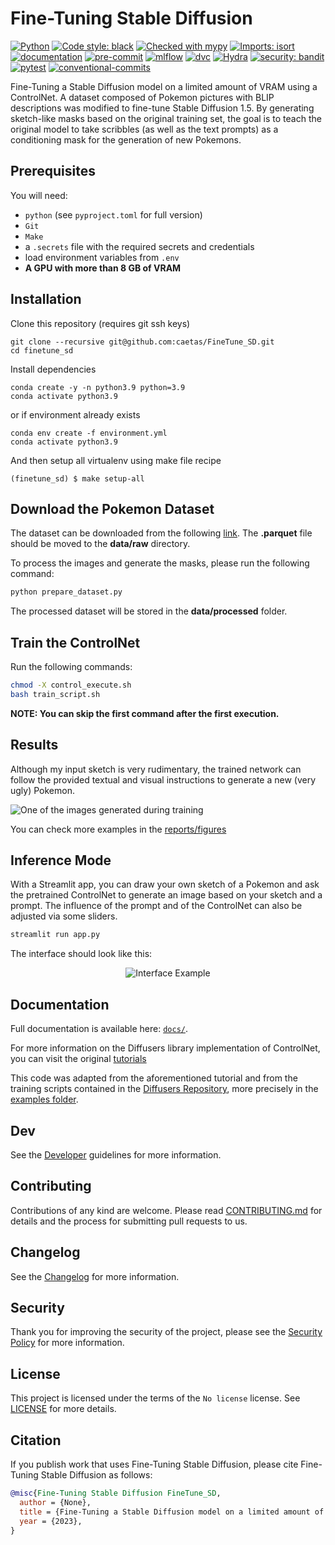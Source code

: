# Fine-Tuning Stable Diffusion

[![Python](https://img.shields.io/badge/python-3.9+-informational.svg)]()
[![Code style: black](https://img.shields.io/badge/code%20style-black-000000.svg)](https://github.com/psf/black)
[![Checked with mypy](http://www.mypy-lang.org/static/mypy_badge.svg)](http://mypy-lang.org)
[![Imports: isort](https://img.shields.io/badge/%20imports-isort-%231674b1?style=black)](https://pycqa.github.io/isort)
[![documentation](https://img.shields.io/badge/docs-mkdocs%20material-blue.svg?style=flat)](https://mkdocstrings.github.io)
[![pre-commit](https://img.shields.io/badge/pre--commit-enabled-brightgreen?logo=pre-commit&logoColor=white)](https://github.com/pre-commit/pre-commit)
[![mlflow](https://img.shields.io/badge/tracking-mlflow-blue)](https://mlflow.org)
[![dvc](https://img.shields.io/badge/data-dvc-9cf)](https://dvc.org)
[![Hydra](https://img.shields.io/badge/Config-Hydra-89b8cd)](https://hydra.cc)
[![security: bandit](https://img.shields.io/badge/security-bandit-yellow.svg)](https://github.com/PyCQA/bandit)
[![pytest](https://img.shields.io/badge/pytest-enabled-brightgreen)](https://github.com/pytest-dev/pytest)
[![conventional-commits](https://img.shields.io/badge/conventional%20commits-1.0.0-yellow)](https://github.com/commitizen-tools/commitizen)

Fine-Tuning a Stable Diffusion model on a limited amount of VRAM using a ControlNet. A dataset composed of Pokemon pictures with BLIP descriptions was modified to fine-tune Stable Diffusion 1.5. By generating sketch-like masks based on the original training set, the goal is to teach the original model to take scribbles (as well as the text prompts) as a conditioning mask for the generation of new Pokemons.

## Prerequisites

You will need:

- `python` (see `pyproject.toml` for full version)
- `Git`
- `Make`
- a `.secrets` file with the required secrets and credentials
- load environment variables from `.env`
- **A GPU with more than 8 GB of VRAM**

## Installation

Clone this repository (requires git ssh keys)

    git clone --recursive git@github.com:caetas/FineTune_SD.git
    cd finetune_sd

Install dependencies

    conda create -y -n python3.9 python=3.9
    conda activate python3.9

or if environment already exists

    conda env create -f environment.yml
    conda activate python3.9

And then setup all virtualenv using make file recipe

    (finetune_sd) $ make setup-all

## Download the Pokemon Dataset

The dataset can be downloaded from the following [link](https://huggingface.co/datasets/lambdalabs/pokemon-blip-captions). The **.parquet** file should be moved to the **data/raw** directory.

To process the images and generate the masks, please run the following command:

```bash
python prepare_dataset.py
```

The processed dataset will be stored in the **data/processed** folder.

## Train the ControlNet

Run the following commands:

```bash
chmod -X control_execute.sh
bash train_script.sh
```

**NOTE: You can skip the first command after the first execution.**

## Results

Although my input sketch is very rudimentary, the trained network can follow the provided textual and visual instructions to generate a new (very ugly) Pokemon.

![One of the images generated during training](reports/figures/6000.png)

You can check more examples in the [reports/figures](reports/figures/)

## Inference Mode

With a Streamlit app, you can draw your own sketch of a Pokemon and ask the pretrained ControlNet to generate an image based on your sketch and a prompt. The influence of the prompt and of the ControlNet can also be adjusted via some sliders.

```bash
streamlit run app.py
```
The interface should look like this:

<p align="center">
  <img src="reports/interface.png" alt="Interface Example"/>
</p>

## Documentation

Full documentation is available here: [`docs/`](docs).

For more information on the Diffusers library implementation of ControlNet, you can visit the original [tutorials](https://huggingface.co/docs/diffusers/training/controlnet) 

This code was adapted from the aforementioned tutorial and from the training scripts contained in the [Diffusers Repository](https://github.com/huggingface/diffusers), more precisely in the [examples folder](https://github.com/huggingface/diffusers/tree/main/examples/controlnet).

## Dev

See the [Developer](docs/DEVELOPER.md) guidelines for more information.

## Contributing

Contributions of any kind are welcome. Please read [CONTRIBUTING.md](docs/CONTRIBUTING.md]) for details and
the process for submitting pull requests to us.

## Changelog

See the [Changelog](CHANGELOG.md) for more information.

## Security

Thank you for improving the security of the project, please see the [Security Policy](docs/SECURITY.md)
for more information.

## License

This project is licensed under the terms of the `No license` license.
See [LICENSE](LICENSE) for more details.

## Citation

If you publish work that uses Fine-Tuning Stable Diffusion, please cite Fine-Tuning Stable Diffusion as follows:

```bibtex
@misc{Fine-Tuning Stable Diffusion FineTune_SD,
  author = {None},
  title = {Fine-Tuning a Stable Diffusion model on a limited amount of VRAM.},
  year = {2023},
}
```
